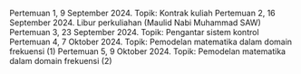 Pertemuan 1, 9 September 2024. Topik: Kontrak kuliah
Pertemuan 2, 16 September 2024. Libur perkuliahan (Maulid Nabi Muhammad SAW)
Pertemuan 3, 23 September 2024. Topik: Pengantar sistem kontrol
Pertemuan 4, 7 Oktober 2024. Topik: Pemodelan matematika dalam domain frekuensi (1)
Pertemuan 5, 9 Oktober 2024. Topik: Pemodelan matematika dalam domain frekuensi (2)
